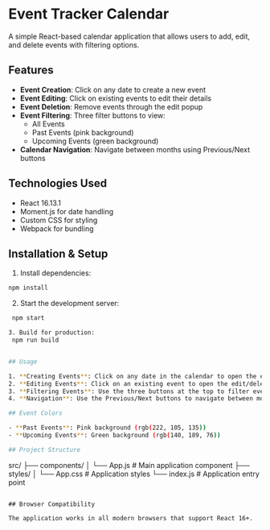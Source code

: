 # Event Tracker Calendar

A simple React-based calendar application that allows users to add, edit, and delete events with filtering options.

## Features

- **Event Creation**: Click on any date to create a new event
- **Event Editing**: Click on existing events to edit their details
- **Event Deletion**: Remove events through the edit popup
- **Event Filtering**: Three filter buttons to view:
  - All Events
  - Past Events (pink background)
  - Upcoming Events (green background)
- **Calendar Navigation**: Navigate between months using Previous/Next buttons

## Technologies Used

- React 16.13.1
- Moment.js for date handling
- Custom CSS for styling
- Webpack for bundling

## Installation & Setup

1. Install dependencies:
```bash
npm install
```

2. Start the development server:
```bash
 npm start

3. Build for production:
 npm run build


## Usage

1. **Creating Events**: Click on any date in the calendar to open the event creation popup
2. **Editing Events**: Click on an existing event to open the edit/delete popup
3. **Filtering Events**: Use the three buttons at the top to filter events by type
4. **Navigation**: Use the Previous/Next buttons to navigate between months

## Event Colors

- **Past Events**: Pink background (rgb(222, 105, 135))
- **Upcoming Events**: Green background (rgb(140, 189, 76))

## Project Structure

```
src/
├── components/
│   └── App.js          # Main application component
├── styles/
│   └── App.css         # Application styles
└── index.js            # Application entry point
```

## Browser Compatibility

The application works in all modern browsers that support React 16+.
